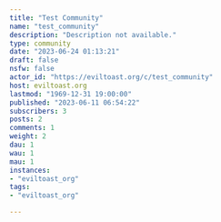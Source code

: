 ```yaml
---
title: "Test Community" 
name: "test_community"
description: "Description not available."
type: community
date: "2023-06-24 01:13:21"
draft: false
nsfw: false
actor_id: "https://eviltoast.org/c/test_community"
host: eviltoast.org
lastmod: "1969-12-31 19:00:00"
published: "2023-06-11 06:54:22"
subscribers: 3
posts: 2
comments: 1
weight: 2
dau: 1
wau: 1
mau: 1
instances:
- "eviltoast_org"
tags: 
- "eviltoast_org"

---
```

